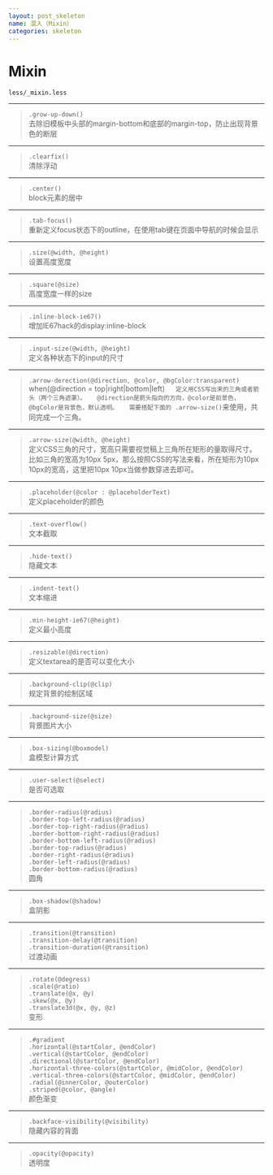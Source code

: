 ```yaml
---
layout: post_skeleton
name: 混入（Mixin）
categories: skeleton
---
```


# Mixin

	less/_mixin.less

---

> `.grow-up-down()`   
> 去除旧模板中头部的margin-bottom和底部的margin-top，防止出现背景色的断层

---

> `.clearfix()`  
> 清除浮动

---

> `.center()`  
> block元素的居中

---

> `.tab-focus()`  
> 重新定义focus状态下的outline，在使用tab键在页面中导航的时候会显示

---

> `.size(@width, @height)`  
> 设置高度宽度

---

> `.square(@size)`  
> 高度宽度一样的size

---

> `.inline-block-ie67()`  
> 增加IE67hack的display:inline-block

---

> `.input-size(@width, @height)`  
> 定义各种状态下的input的尺寸

---

> `.arrow-derection(@direction, @color, @bgColor:transparent)` when(@direction = top|right|bottom|left)`  
> 定义用CSS写出来的三角或者箭头（两个三角遮罩）。  
> @direction是箭头指向的方向，@color是前景色，@bgColor是背景色，默认透明。  
> 需要搭配下面的 .arrow-size()`来使用，共同完成一个三角。

---

> `.arrow-size(@width, @height)`  
> 定义CSS三角的尺寸，宽高只需要视觉稿上三角所在矩形的量取得尺寸。  
> 比如三角的宽高为10px 5px，那么按照CSS的写法来看，所在矩形为10px 10px的宽高，这里把10px 10px当做参数穿进去即可。

---

> `.placeholder(@color : @placeholderText)`  
> 定义placeholder的颜色

---

> `.text-overflow()`  
> 文本截取

---

> `.hide-text()`  
> 隐藏文本

---

> `.indent-text()`  
> 文本缩进

---

> `.min-height-ie67(@height)`  
> 定义最小高度

---

> `.resizable(@direction)`  
> 定义textarea的是否可以变化大小

---

> `.background-clip(@clip)`  
> 规定背景的绘制区域

---

> `.background-size(@size)`  
> 背景图片大小

---

> `.box-sizing(@boxmodel)`  
> 盒模型计算方式

---

> `.user-select(@select)`  
> 是否可选取

---

> `.border-radius(@radius)`  
> `.border-top-left-radius(@radius)`  
> `.border-top-right-radius(@radius)`   
> `.border-bottom-right-radius(@radius)`  
> `.border-bottom-left-radius(@radius)`  
> `.border-top-radius(@radius)`  
> `.border-right-radius(@radius)`  
> `.border-left-radius(@radius)`  
> `.border-bottom-radius(@radius)`  
> 圆角

---

> `.box-shadow(@shadow)`  
> 盒阴影

---

> `.transition(@transition)`  
> `.transition-delay(@transition)`  
> `.transition-duration(@transition)`  
> 过渡动画

---

> `.rotate(@degress)`  
> `.scale(@ratio)`  
> `.translate(@x, @y)`  
> `.skew(@x, @y)`  
> `.translate3d(@x, @y, @z)`  
> 变形

---

> 	`.#gradient`  
> 	`.horizontal(@startColor, @endColor)`  
> 	`.vertical(@startColor, @endColor)`  
> 	`.directional(@startColor, @endColor)`  
> 	`.horizontal-three-colors(@startColor, @midColor, @endColor)`  
> 	`.vertical-three-colors(@startColor, @midColor, @endColor)`  
> 	`.radial(@innerColor, @outerColor)`  
> 	`.striped(@color, @angle)`  
> 颜色渐变  

---

> `.backface-visibility(@visibility)`  
> 隐藏内容的背面

---

> `.opacity(@opacity)`  
> 透明度
